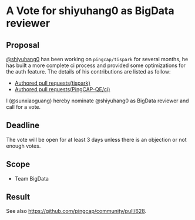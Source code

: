 # A Vote for shiyuhang0 as BigData reviewer

## Proposal

[@shiyuhang0](https://github.com/shiyuhang0) has been working on `pingcap/tispark` for several months, he has built a more complete ci process and provided some optimizations for the auth feature. The details of his contributions are listed as follow:

* [Authored pull requests(tispark)](https://github.com/pingcap/tispark/commits?author=shiyuhang0)
* [Authored pull requests(PingCAP-QE/ci)](https://github.com/PingCAP-QE/ci/commits?author=shiyuhang0)

I (@sunxiaoguang) hereby nominate @shiyuhang0 as BigData reviewer and call for a vote.

## Deadline

The vote will be open for at least 3 days unless there is an objection or not enough votes.

## Scope

* Team BigData

## Result

See also https://github.com/pingcap/community/pull/628.